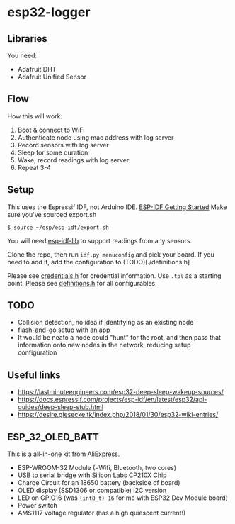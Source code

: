 # esp32-logger

## Libraries

You need:
 - Adafruit DHT
 - Adafruit Unified Sensor


## Flow

How this will work:
1. Boot & connect to WiFi
2. Authenticate node using mac address with log server
3. Record sensors with log server
4. Sleep for some duration
5. Wake, record readings with log server
6. Repeat 3-4

## Setup

This uses the Espressif IDF, not Arduino IDE. [ESP-IDF Getting Started](https://docs.espressif.com/projects/esp-idf/en/latest/esp32/get-started/index.html)
Make sure you've sourced export.sh
```
$ source ~/esp/esp-idf/export.sh
```

You will need [esp-idf-lib](https://github.com/UncleRus/esp-idf-lib) to support readings from any sensors.

Clone the repo, then run `idf.py menuconfig` and pick your board.
If you need to add it, add the configuration to (TODO)[./definitions.h]

Please see [credentials.h](./credentials.h) for credential information. Use `.tpl` as a starting point.
Please see [definitions.h](./definitions.h) for all configurables.

## TODO

 - Collision detection, no idea if identifying as an existing node
 - flash-and-go setup with an app
 - It would be neato a node could "hunt" for the root, and then pass that information onto new nodes in the network, reducing setup configuration

## Useful links

 - https://lastminuteengineers.com/esp32-deep-sleep-wakeup-sources/
 - https://docs.espressif.com/projects/esp-idf/en/latest/esp32/api-guides/deep-sleep-stub.html
 - https://desire.giesecke.tk/index.php/2018/01/30/esp32-wiki-entries/

## ESP_32_OLED_BATT

This is a all-in-one kit from AliExpress.
 - ESP-WROOM-32 Module (=Wifi, Bluetooth, two cores)
 - USB to serial bridge with Silicon Labs CP210X Chip
 - Charge Circuit for an 18650 battery (backside of board)
 - OLED display (SSD1306 or compatible) I2C version
 - LED on GPIO16 (was `(int8_t) 16` for me with  ESP32 Dev Module board)
 - Power switch
 - AMS1117 voltage regulator (has a high quiescent current!)
